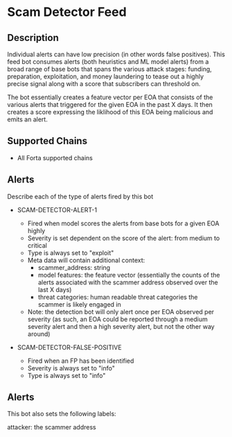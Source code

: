 # Scam Detector Feed

## Description

Individual alerts can have low precision (in other words false positives). This feed bot consumes alerts (both heuristics and ML model alerts) from a broad range of base bots that spans the various attack stages: funding, preparation, exploitation, and money laundering to tease out a highly precise signal along with a score that subscribers can threshold on. 

The bot essentially creates a feature vector per EOA that consists of the various alerts that triggered for the given EOA in the past X days. It then creates a score expressing the liklihood of this EOA being malicious and emits an alert. 

## Supported Chains

- All Forta supported chains

## Alerts

Describe each of the type of alerts fired by this bot

- SCAM-DETECTOR-ALERT-1
  - Fired when model scores the alerts from base bots for a given EOA highly
  - Severity is set dependent on the score of the alert: from medium to critical
  - Type is always set to "exploit" 
  - Meta data will contain additional context:
    - scammer_address: string
    - model features: the feature vector (essentially the counts of the alerts associated with the scammer address observed over the last X days)
    - threat categories: human readable threat categories the scammer is likely engaged in
  - Note: the detection bot will only alert once per EOA observed per severity (as such, an EOA could be reported through a medium severity alert and then a high severity alert, but not the other way around)

- SCAM-DETECTOR-FALSE-POSITIVE
  - Fired when an FP has been identified
  - Severity is always set to "info" 
  - Type is always set to "info" 

## Alerts
This bot also sets the following labels:

attacker: the scammer address